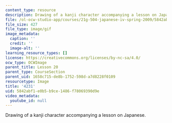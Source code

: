 ```yaml
---
content_type: resource
description: Drawing of a kanji character accompanying a lesson on Japanese.
file: /ol-ocw-studio-app/courses/21g-504-japanese-iv-spring-2009/5842abf1e0b5b9ce1486f78069390d9e_4231.gif
file_size: 427
file_type: image/gif
image_metadata:
  caption: ''
  credit: ''
  image-alt: ''
learning_resource_types: []
license: https://creativecommons.org/licenses/by-nc-sa/4.0/
ocw_type: OCWImage
parent_title: Lesson 20
parent_type: CourseSection
parent_uid: 1658c715-de8b-1752-598d-a7d8228f0109
resourcetype: Image
title: '4231'
uid: 5842abf1-e0b5-b9ce-1486-f78069390d9e
video_metadata:
  youtube_id: null
---
```

Drawing of a kanji character accompanying a lesson on Japanese.